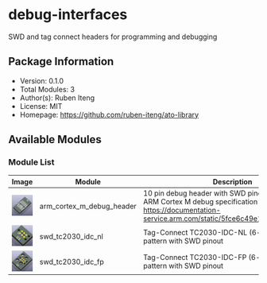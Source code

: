 # debug-interfaces

SWD and tag connect headers for programming and debugging

## Package Information

- Version: 0.1.0
- Total Modules: 3
- Author(s): Ruben Iteng
- License: MIT
- Homepage: https://github.com/ruben-iteng/ato-library

## Available Modules

### Module List

| Image | Module | Description |
|-------|--------|-------------|
|<img src="assets/arm_cortex_m_debug_header.png" alt="arm_cortex_m_debug_header" width="250"/>| arm_cortex_m_debug_header | 10 pin debug header with SWD pinout according to ARM Cortex M debug specification<br>    https://documentation-service.arm.com/static/5fce6c49e167456a35b36af1 |
|<img src="assets/swd_tc2030_idc_nl.png" alt="swd_tc2030_idc_nl" width="250"/>| swd_tc2030_idc_nl | Tag-Connect TC2030-IDC-NL (6-pin) landing pattern with SWD pinout |
|<img src="assets/swd_tc2030_idc_fp.png" alt="swd_tc2030_idc_fp" width="250"/>| swd_tc2030_idc_fp | Tag-Connect TC2030-IDC-FP (6-pin) landing pattern with SWD pinout |
